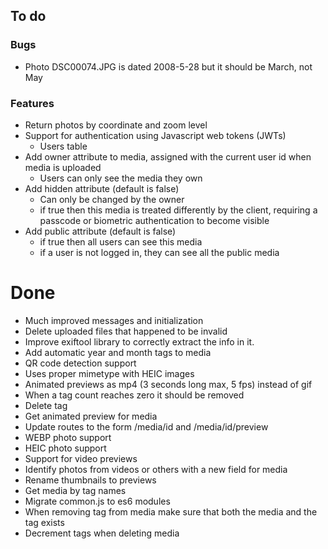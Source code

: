 ## To do

### Bugs 
* Photo DSC00074.JPG is dated 2008-5-28 but it should be March, not May

### Features
* Return photos by coordinate and zoom level
* Support for authentication using Javascript web tokens (JWTs)
    * Users table
* Add owner attribute to media, assigned with the current user id when media is uploaded
    * Users can only see the media they own
* Add hidden attribute (default is false)
    * Can only be changed by the owner
    * if true then this media is treated differently by the client, requiring a passcode or biometric authentication to become visible
* Add public attribute (default is false) 
    * if true then all users can see this media
    * if a user is not logged in, they can see all the public media

# Done

* Much improved messages and initialization
* Delete uploaded files that happened to be invalid
* Improve exiftool library to correctly extract the info in it.
* Add automatic year and month tags to media
* QR code detection support
* Uses proper mimetype with HEIC images
* Animated previews as mp4 (3 seconds long max, 5 fps) instead of gif
* When a tag count reaches zero it should be removed
* Delete tag
* Get animated preview for media
* Update routes to the form /media/id and /media/id/preview
* WEBP photo support
* HEIC photo support
* Support for video previews
* Identify photos from videos or others with a new field for media
* Rename thumbnails to previews
* Get media by tag names
* Migrate common.js to es6 modules
* When removing tag from media make sure that both the media and the tag exists
* Decrement tags when deleting media